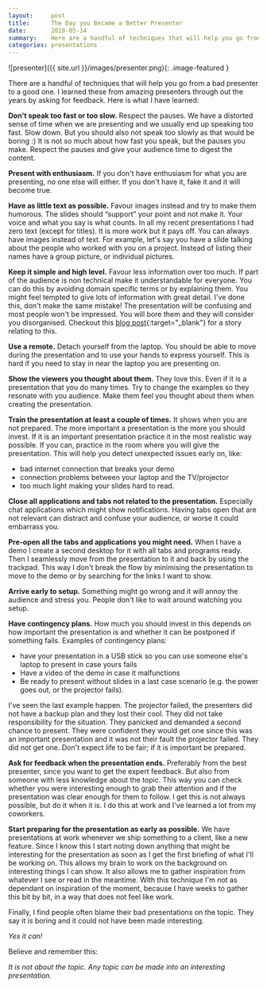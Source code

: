 ```yaml
---
layout:     post
title:      The Day you Became a Better Presenter
date:       2018-05-14
summary:    Here are a handful of techniques that will help you go from a bad presenter to a good one.
categories: presentations
---
```


![presenter]({{ site.url }}/images/presenter.png){: .image-featured }

There are a handful of techniques that will help you go from a bad presenter to a good one. 
I learned these from amazing presenters through out the years by asking for feedback. Here is what I have learned:

__Don't speak too fast or too slow.__ Respect the pauses. We have a distorted sense of time when we are presenting and we usually end up speaking too fast. Slow down. 
But you should also not speak too slowly as that would be boring :)
It is not so much about how fast you speak, but the pauses you make. Respect the pauses and give your audience time to digest the content.

__Present with enthusiasm.__
 If you don't have enthusiasm for what you are presenting, no one else will either. If you don't have it, fake it and it will become true.
 
 __Have as little text as possible.__ Favour images instead and try to make them humorous. The slides should “support” your point and not make it. Your voice and what you say is what counts.
 In all my recent presentations I had zero text (except for titles). It is more work but it pays off. You can always have images instead of text.
 For example, let's say you have a slide talking about the people who worked with you on a project. Instead of listing their names have a group picture, or individual pictures.

__Keep it simple and high level.__
Favour less information over too much. 
If part of the audience is non technical make it understandable for everyone. 
You can do this by avoiding domain specific terms or by explaining them. 
You might feel tempted to give lots of information with great detail. 
I've done this, don't make the same mistake! 
The presentation will be confusing and most people won't be impressed. 
You will bore them and they will consider you disorganised. Checkout this [blog post](http://blog.pedrocatre.com/presentations/2018/02/28/the-power-of-less/){:target="_blank"} for a story relating to this.

__Use a remote.__ Detach yourself from the laptop. 
You should be able to move during the presentation and to use your hands to express yourself.
This is hard if you need to stay in near the laptop you are presenting on.

__Show the viewers you thought about them.__
They love this. Even if it is a presentation that you do many times. 
Try to change the examples so they resonate with you audience. 
Make them feel you thought about them when creating the presentation.

__Train the presentation at least a couple of times.__ It shows when you are not prepared. 
The more important a presentation is the more you should invest.
If it is an important presentation practice it in the most realistic way possible. 
If you can, practice in the room where you will give the presentation. 
This will help you detect unexpected issues early on, like:
* bad internet connection that breaks your demo
* connection problems between your laptop and the TV/projector
* too much light making your slides hard to read.

__Close all applications and tabs not related to the presentation.__
Especially chat applications which might show notifications.
Having tabs open that are not relevant can distract and confuse your audience, or worse it could embarrass you.

__Pre-open all the tabs and applications you might need.__
When I have a demo I create a second desktop for it with all tabs and programs ready. 
Then I seamlessly move from the presentation to it and back by using the trackpad.
This way I don't break the flow by minimising the presentation to move to the demo or by searching for the links I want to show.

__Arrive early to setup.__ Something might go wrong and it will annoy the audience and stress you. People don't like to wait around watching you setup.

__Have contingency plans.__ How much you should invest in this depends on how important the presentation is and whether it can be postponed if something fails. Examples of contingency plans:
* have your presentation in a USB stick so you can use someone else's laptop to present in case yours fails
* Have a video of the demo in case it malfunctions
* Be ready to present without slides in a last case scenario (e.g. the power goes out, or the projector fails).
	
I've seen the last example happen. The projector failed, the presenters did not have a backup plan and they lost their cool. They did not take responsibility for the situation. They panicked and demanded a second chance to present. They were confident they would get one since this was an important presentation and it was not their fault the projector failed. They did not get one. Don't expect life to be fair; if it is important be prepared.

__Ask for feedback when the presentation ends.__ Preferably from the best presenter, since you want to get the expert feedback. But also from someone with less knowledge about the topic. This way you can check whether you were interesting enough to grab their attention and if the presentation was clear enough for them to follow. I get this is not always possible, but do it when it is. I do this at work and I've learned a lot from my coworkers.

__Start preparing for the presentation as early as possible.__ We have presentations at work whenever we ship something to a client, like a new feature. Since I know this I start noting down anything that might be interesting for the presentation as soon as I get the first briefing of what I'll be working on. This allows my brain to work on the background on interesting things I can show. It also allows me to gather inspiration from whatever I see or read in the meantime. With this technique I'm not as dependant on inspiration of the moment, because I have weeks to gather this bit by bit, in a way that does not feel like work.


Finally, I find people often blame their bad presentations on the topic. They say it is boring and it could not have been made interesting.

_Yes it can!_

Believe and remember this: 

_It is not about the topic. Any topic can be made into an interesting presentation._




